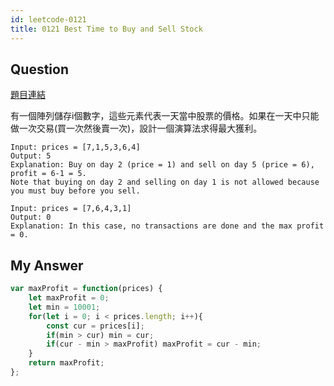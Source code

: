 ```yaml
---
id: leetcode-0121
title: 0121 Best Time to Buy and Sell Stock
---
```


## Question

[題目連結](https://leetcode.com/problems/best-time-to-buy-and-sell-stock/)

有一個陣列儲存i個數字，這些元素代表一天當中股票的價格。如果在一天中只能做一次交易(買一次然後賣一次)，設計一個演算法求得最大獲利。

```
Input: prices = [7,1,5,3,6,4]
Output: 5
Explanation: Buy on day 2 (price = 1) and sell on day 5 (price = 6), profit = 6-1 = 5.
Note that buying on day 2 and selling on day 1 is not allowed because you must buy before you sell.
```
```
Input: prices = [7,6,4,3,1]
Output: 0
Explanation: In this case, no transactions are done and the max profit = 0.
```

## My Answer

```js
var maxProfit = function(prices) {
    let maxProfit = 0;
    let min = 10001;
    for(let i = 0; i < prices.length; i++){
        const cur = prices[i];
        if(min > cur) min = cur;
        if(cur - min > maxProfit) maxProfit = cur - min;
    }
    return maxProfit;
};
```
